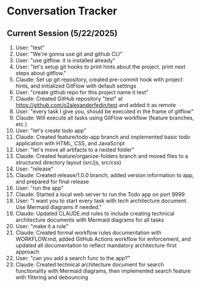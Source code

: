# Conversation Tracker

## Current Session (5/22/2025)

1. User: "test"
2. User: "We're gonna use git and github CLI"
3. User: "use gitflow. it is installed already"
4. User: "let's setup git hooks to print hints about the project. print next steps about gitflow."
5. Claude: Set up git repository, created pre-commit hook with project hints, and initialized GitFlow with default settings
6. User: "create github repo for this project name it test"
7. Claude: Created GitHub repository "test" at https://github.com/o2alexanderfedin/test and added it as remote
8. User: "every task I give you, should be executed in the frame of gitflow"
9. Claude: Will execute all tasks using GitFlow workflow (feature branches, etc.)
10. User: "let's create todo app"
11. Claude: Created feature/todo-app branch and implemented basic todo application with HTML, CSS, and JavaScript
12. User: "let's move all artifacts to a nested folder"
13. Claude: Created feature/organize-folders branch and moved files to a structured directory layout (src/js, src/css)
14. User: "release"
15. Claude: Created release/1.0.0 branch, added version information to app, and prepared for final release
16. User: "run the app"
17. Claude: Started a local web server to run the Todo app on port 9999
18. User: "I want you to start every task with tech architecture document. Use Mermaid diagrams if needed."
19. Claude: Updated CLAUDE.md rules to include creating technical architecture documents with Mermaid diagrams for all tasks
20. User: "make it a rule"
21. Claude: Created formal workflow rules documentation with WORKFLOW.md, added GitHub Actions workflow for enforcement, and updated all documentation to reflect mandatory architecture-first approach
22. User: "can you add a search func to the app?"
23. Claude: Created technical architecture document for search functionality with Mermaid diagrams, then implemented search feature with filtering and debouncing